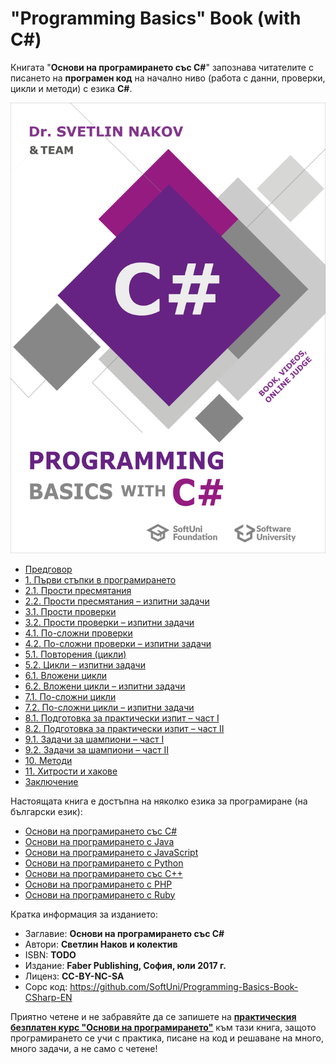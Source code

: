 # "Programming Basics" Book \(with C\#\)

Книгата "**Основи на програмирането със C#**" запознава читателите с писането на **програмен код** на начално ниво (работа с данни, проверки, цикли и методи) с езика **C\#**.

<a href="https://github.com/SoftUni/Programming-Basics-Book-CSharp-BG/blob/master/resources/Programming-Basics-CSharp-v2017.pdf">
<img src="/assets/CSharp-Programming-Basics-Book-Cover.png" alt="Книга основи на програмирането със C# - корица" class="readme-book-cover-image" /></a>

* [Предговор](Content/Preface/overview.md)
* [1. Първи стъпки в програмирането](Content/Chapter-1-first-steps-in-programming/overview.md)
* [2.1. Прости пресмятания](Content/Chapter-2-1-simple-calculations/overview.md)
* [2.2. Прости пресмятания – изпитни задачи](Content/Chapter-2-2-simple-calculations-exam-problems/overview.md)
* [3.1. Прости проверки](Content/Chapter-3-1-simple-conditions/overview.md)
* [3.2. Прости проверки – изпитни задачи](Content/Chapter-3-2-simple-conditions-exam-problems/overview.md)
* [4.1. По-сложни проверки](Content/Chapter-4-1-complex-conditions/overview.md)
* [4.2. По-сложни проверки – изпитни задачи](Content/Chapter-4-2-complex-conditions-exam-problems/overview.md)
* [5.1. Повторения \(цикли\)](Content/Chapter-5-1-loops/overview.md)
* [5.2. Цикли – изпитни задачи](Content/Chapter-5-2-loops-exam-problems/overview.md)
* [6.1. Вложени цикли](Content/Chapter-6-1-nested-loops/overview.md)
* [6.2. Вложени цикли – изпитни задачи](Content/Chapter-6-2-nested-loops-exam-problems/overview.md)
* [7.1. По-сложни цикли](Content/Chapter-7-1-complex-loops/overview.md)
* [7.2. По-сложни цикли – изпитни задачи](Content/Chapter-7-2-complex-loops-exam-problems/overview.md)
* [8.1. Подготовка за практически изпит – част I](Content/Chapter-8-1-exam-preparation/overview.md)
* [8.2. Подготовка за практически изпит – част II](Content/Chapter-8-2-exam-preparation-part-2/overview.md)
* [9.1. Задачи за шампиони – част I](Content/Chapter-9-1-problems-for-champions/overview.md)
* [9.2. Задачи за шампиони – част II](Content/Chapter-9-2-problems-for-champions-part-2/overview.md)
* [10. Методи](Content/Chapter-10-methods/overview.md)
* [11. Хитрости и хакове](Content/Chapter-11-tricks-and-hacks/overview.md)
* [Заключение](Content/Conclusion/overview.md)

Настоящата книга е достъпна на няколко езика за програмиране (на български език):
* [Основи на програмирането със C#](https://csharp-book.softuni.bg)
* [Основи на програмирането с Java](https://java-book.softuni.bg)
* [Основи на програмирането с JavaScript](https://js-book.softuni.bg)
* [Основи на програмирането с Python](https://python-book.softuni.bg)
* [Основи на програмирането със C++](https://cpp-book.softuni.bg)
* [Основи на програмирането с PHP](https://php-book.softuni.bg)
* [Основи на програмирането с Ruby](https://ruby-book.softuni.bg)

Кратка информация за изданието:
* Заглавие: **Основи на програмирането със C#**
* Автори: **Светлин Наков и колектив**
* ISBN: **TODO**
* Издание: **Faber Publishing, София, юли 2017 г.**
* Лиценз: **CC-BY-NC-SA**
* Сорс код: https://github.com/SoftUni/Programming-Basics-Book-CSharp-EN

Приятно четене и не забравяйте да се запишете на [**практическия безплатен курс "Основи на програмирането"**](https://softuni.bg/apply) към тази книга, защото програмирането се учи с практика, писане на код и решаване на много, много задачи, а не само с четене!
